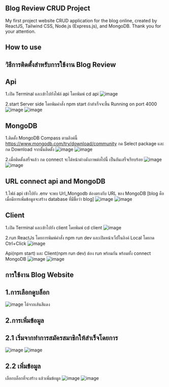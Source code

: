 Blog Review CRUD Project
--------------------------------------------------------------
My first project website CRUD application for the blog online, created by ReactJS, Tailwind CSS, Node.js (Express.js), and MongoDB. Thank you for your attention.


How to use
--------------------------------------------------------------
วิธีการติดตั้งสำหรับการใช้งาน Blog Review
--------------------------------------------------------------
Api
--------------------------------------------------------------
1.เปิด Terminal และเข้าไปยังไฟล์ api โดยพิมพ์ cd api
![image](https://github.com/KongPongthon/WebsiteBlog/assets/98639367/f78b881f-e5d8-4d2e-9fe3-92eb45223a38)



2.start Server side โดยพิมคำสั่ง npm start ถ้าสำเร็จจะขึ้น Running on port 4000
![image](https://github.com/KongPongthon/WebsiteBlog/assets/98639367/aeaea5ba-2057-43ed-b6f5-f2c6f7d6ab55)
![image](https://github.com/KongPongthon/WebsiteBlog/assets/98639367/dcafac71-495c-4284-9950-14f5a78f96e2)



MongoDB
--------------------------------------------------------------
1.ติดตั้ง MongoDB Compass ตามลิงค์นี้ https://www.mongodb.com/try/download/community กด Select package และกด Download จากนั้นติดตั้ง
![image](https://github.com/KongPongthon/WebsiteBlog/assets/98639367/3d9b8167-4190-4f62-8321-4f26c8a80540)
![image](https://github.com/KongPongthon/WebsiteBlog/assets/98639367/149e3a44-9122-484a-a76b-34cb53c5c14f)



2.เมื่อติดตั้งเสร็จแล้ว กด connect จะได้หน้าต่างดังภาพต่อไปนี้ เป็นอันเสร็จเรียบร้อย
![image](https://github.com/KongPongthon/WebsiteBlog/assets/98639367/9e27a319-8144-4065-bb78-3c29d762caf7)
![image](https://github.com/KongPongthon/WebsiteBlog/assets/98639367/814a4a1c-c9fd-4517-ba93-76cbeea2a892)



URL connect api and MongoDB
--------------------------------------------------------------
1.ไฟล์ api เข้าไปยัง .env จะพบ Url_Mongodb ต้องตรงกับ URL ของ MongoDB [blog คือ เมื่อมีการเพิ่มข้อมูลจะสร้าง database ที่มีชื่อว่า blog]
![image](https://github.com/KongPongthon/WebsiteBlog/assets/98639367/427959c9-5561-414f-bb0f-4f2f291f383a)
![image](https://github.com/KongPongthon/WebsiteBlog/assets/98639367/a2a163ab-a97a-4fca-955a-b232cd5d6af4)


Client
--------------------------------------------------------------
1.เปิด Terminal และเข้าไปยัง client โดยพิมพ์ cd client
![image](https://github.com/KongPongthon/WebsiteBlog/assets/98639367/a995b8c0-ad0b-4c17-bd33-d28ffeaecdcf)


2.run ReactJs โดยการพิมพ์คำสั่ง npm run dev และเปิดหน้าเว็ปในลิงค์ Local โดยกด Ctrl+Click
![image](https://github.com/KongPongthon/WebsiteBlog/assets/98639367/77a61450-67c1-48e9-87f2-d7767949709e)



Api(npm start) และ Client(npm run dev) ต้อง run พร้อมกัน พร้อมทั้ง connect MongoDB
![image](https://github.com/KongPongthon/WebsiteBlog/assets/98639367/91d1cbfa-8f08-4342-b0e7-0e8623ae3d0d)
![image](https://github.com/KongPongthon/WebsiteBlog/assets/98639367/3073ccd4-7bd6-49cd-88c9-9eeb99e49b41)


การใช้งาน Blog Website
--------------------------------------------------------------
1.การเลือกดูบล็อก
--------------------------------------------------------------
![image](https://github.com/KongPongthon/WebsiteBlog/assets/98639367/1d79d2b3-3f88-4fe8-9aa8-c0f4925db180)
ได้จากเส้นสีแดง


2.การเพิ่มข้อมูล
--------------------------------------------------------------
  2.1 เริ่มจากทำการสมัครสมาชิกให้สำเร็จโดยการ
  --------------------------------------------------------------
  ![image](https://github.com/KongPongthon/WebsiteBlog/assets/98639367/1a3da48b-52a0-4bea-97e5-4bc79e3a8b75)
  ![image](https://github.com/KongPongthon/WebsiteBlog/assets/98639367/2414e437-5fea-4fd0-8320-7ca76a8120ef)



  2.2 เพิ่มข้อมูล
  --------------------------------------------------------------
  เลือกบล็อกที่จะสร้าง แล้วเพิ่มข้อมูล
  ![image](https://github.com/KongPongthon/WebsiteBlog/assets/98639367/4d7284fe-1c4b-47d6-bcfb-b359c7273ed0)
  ![image](https://github.com/KongPongthon/WebsiteBlog/assets/98639367/a53481b8-b275-4980-84ac-ebbb36c74d30)



